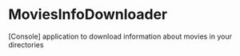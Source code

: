 # MoviesInfoDownloader
[Console] application to download information about movies in your directories
